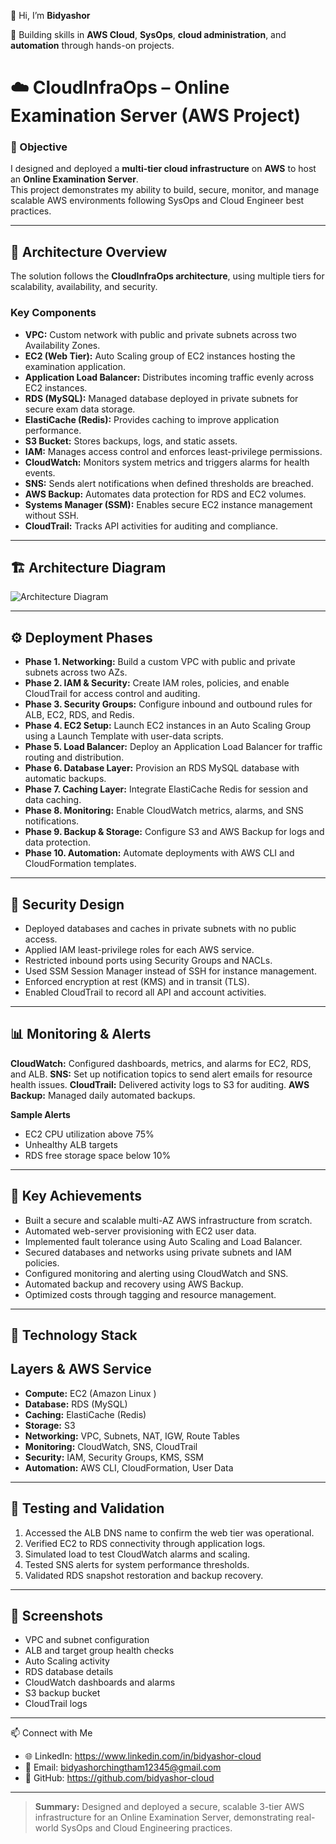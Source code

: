 👋 Hi, I’m **Bidyashor**  

🚀 Building skills in **AWS Cloud**, **SysOps**, **cloud administration**, and **automation** through hands-on projects.

# ☁️ CloudInfraOps – Online Examination Server (AWS Project)

### 🎯 Objective
I designed and deployed a **multi-tier cloud infrastructure** on **AWS** to host an **Online Examination Server**.  
This project demonstrates my ability to build, secure, monitor, and manage scalable AWS environments following SysOps and Cloud Engineer best practices.

---

## 🧱 Architecture Overview

The solution follows the **CloudInfraOps architecture**, using multiple tiers for scalability, availability, and security.

### **Key Components**
- **VPC:** Custom network with public and private subnets across two Availability Zones.  
- **EC2 (Web Tier):** Auto Scaling group of EC2 instances hosting the examination application.  
- **Application Load Balancer:** Distributes incoming traffic evenly across EC2 instances.  
- **RDS (MySQL):** Managed database deployed in private subnets for secure exam data storage.  
- **ElastiCache (Redis):** Provides caching to improve application performance.  
- **S3 Bucket:** Stores backups, logs, and static assets.  
- **IAM:** Manages access control and enforces least-privilege permissions.  
- **CloudWatch:** Monitors system metrics and triggers alarms for health events.  
- **SNS:** Sends alert notifications when defined thresholds are breached.  
- **AWS Backup:** Automates data protection for RDS and EC2 volumes.  
- **Systems Manager (SSM):** Enables secure EC2 instance management without SSH.  
- **CloudTrail:** Tracks API activities for auditing and compliance.  

---

## 🏗️ Architecture Diagram

![Architecture Diagram](https://github.com/user-attachments/assets/e393f325-5e99-48c8-806e-c429553b3ce0)

---

## ⚙️ Deployment Phases


- **Phase 1. Networking:** Build a custom VPC with public and private subnets across two AZs. 
- **Phase 2. IAM & Security:** Create IAM roles, policies, and enable CloudTrail for access control and auditing. 
- **Phase 3. Security Groups:** Configure inbound and outbound rules for ALB, EC2, RDS, and Redis. 
- **Phase 4. EC2 Setup:** Launch EC2 instances in an Auto Scaling Group using a Launch Template with user-data scripts. 
- **Phase 5. Load Balancer:** Deploy an Application Load Balancer for traffic routing and distribution. 
- **Phase 6. Database Layer:** Provision an RDS MySQL database with automatic backups. 
- **Phase 7. Caching Layer:** Integrate ElastiCache Redis for session and data caching. 
- **Phase 8. Monitoring:** Enable CloudWatch metrics, alarms, and SNS notifications. 
- **Phase 9. Backup & Storage:** Configure S3 and AWS Backup for logs and data protection. 
- **Phase 10. Automation:** Automate deployments with AWS CLI and CloudFormation templates. 

---

## 🔐 Security Design

- Deployed databases and caches in private subnets with no public access.  
- Applied IAM least-privilege roles for each AWS service.  
- Restricted inbound ports using Security Groups and NACLs.  
- Used SSM Session Manager instead of SSH for instance management.  
- Enforced encryption at rest (KMS) and in transit (TLS).  
- Enabled CloudTrail to record all API and account activities.  

---

## 📊 Monitoring & Alerts


 **CloudWatch:** Configured dashboards, metrics, and alarms for EC2, RDS, and ALB. 
 **SNS:** Set up notification topics to send alert emails for resource health issues. 
 **CloudTrail:** Delivered activity logs to S3 for auditing. 
 **AWS Backup:** Managed daily automated backups. 

**Sample Alerts**
- EC2 CPU utilization above 75%  
- Unhealthy ALB targets  
- RDS free storage space below 10%  

---

## 🧠 Key Achievements

- Built a secure and scalable multi-AZ AWS infrastructure from scratch.  
- Automated web-server provisioning with EC2 user data.  
- Implemented fault tolerance using Auto Scaling and Load Balancer.  
- Secured databases and networks using private subnets and IAM policies.  
- Configured monitoring and alerting using CloudWatch and SNS.  
- Automated backup and recovery using AWS Backup.  
- Optimized costs through tagging and resource management.  

---

## 🧩 Technology Stack

Layers & AWS Service
------------------------------------------
- **Compute:**  EC2 (Amazon Linux ) 
- **Database:**  RDS (MySQL) 
- **Caching:**  ElastiCache (Redis) 
- **Storage:**  S3 
- **Networking:**  VPC, Subnets, NAT, IGW, Route Tables 
- **Monitoring:**  CloudWatch, SNS, CloudTrail 
- **Security:**  IAM, Security Groups, KMS, SSM 
- **Automation:**  AWS CLI, CloudFormation, User Data 

---

## 🧪 Testing and Validation

1. Accessed the ALB DNS name to confirm the web tier was operational.  
2. Verified EC2 to RDS connectivity through application logs.  
3. Simulated load to test CloudWatch alarms and scaling.  
4. Tested SNS alerts for system performance thresholds.  
5. Validated RDS snapshot restoration and backup recovery.  

---

## 📸 Screenshots

- VPC and subnet configuration  
- ALB and target group health checks  
- Auto Scaling activity  
- RDS database details  
- CloudWatch dashboards and alarms  
- S3 backup bucket  
- CloudTrail logs  

---
📫 Connect with Me
-    🌐 LinkedIn: https://www.linkedin.com/in/bidyashor-cloud
-    📧 Email: bidyashorchingtham12345@gmail.com
-    🐙 GitHub: https://github.com/bidyashor-cloud

---

> **Summary:** Designed and deployed a secure, scalable 3-tier AWS infrastructure for an Online Examination Server, demonstrating real-world SysOps and Cloud Engineering practices.

